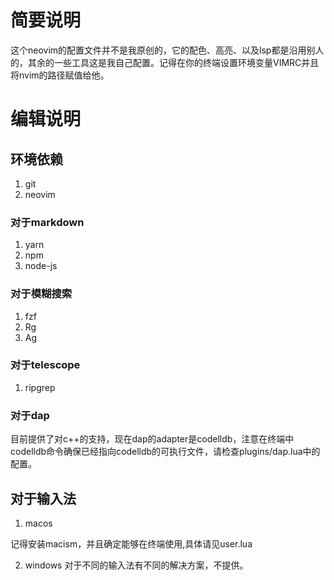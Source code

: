 # 简要说明

这个neovim的配置文件并不是我原创的，它的配色、高亮、以及lsp都是沿用别人的，其余的一些工具这是我自己配置。记得在你的终端设置环境变量VIMRC并且将nvim的路径赋值给他。

# 编辑说明

## 环境依赖

1. git
2. neovim

### 对于markdown

1. yarn
2. npm
3. node-js

### 对于模糊搜索

1. fzf
2. Rg
3. Ag

### 对于telescope

1. ripgrep

### 对于dap

目前提供了对c++的支持，现在dap的adapter是codelldb，注意在终端中codelldb命令确保已经指向codelldb的可执行文件，请检查plugins/dap.lua中的配置。

## 对于输入法

1. macos

 记得安装macism，并且确定能够在终端使用,具体请见user.lua

2. windows
  对于不同的输入法有不同的解决方案，不提供。
